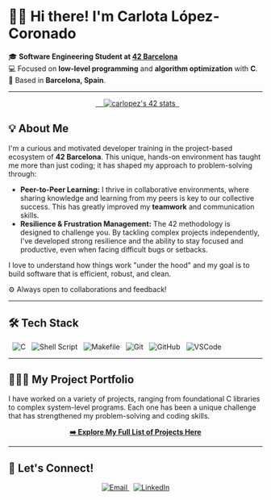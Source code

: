 # 👋🏼 Hi there! I'm Carlota López-Coronado

🎓 **Software Engineering Student at [42 Barcelona](https://www.42barcelona.com/)**
<br>
💻 Focused on **low-level programming** and **algorithm optimization** with **C**.
<br>
📍 Based in **Barcelona, Spain**.

---

<p align="center">
  <a href="https://github.com/oakoudad/badge42">
    <img src="https://badge.mediaplus.ma/darkblue/carlopez" alt="carlopez's 42 stats" />
  </a>
</p>

## 💡 About Me

I'm a curious and motivated developer training in the project-based ecosystem of **42 Barcelona**. This unique, hands-on environment has taught me more than just coding; it has shaped my approach to problem-solving through:

* **Peer-to-Peer Learning:** I thrive in collaborative environments, where sharing knowledge and learning from my peers is key to our collective success. This has greatly improved my **teamwork** and communication skills.
* **Resilience & Frustration Management:** The 42 methodology is designed to challenge you. By tackling complex projects independently, I've developed strong resilience and the ability to stay focused and productive, even when facing difficult bugs or setbacks.

I love to understand how things work "under the hood" and my goal is to build software that is efficient, robust, and clean.

⚙️ Always open to collaborations and feedback!

---

## 🛠️ Tech Stack

<p align="left">
  <img src="https://img.shields.io/badge/C-00599C?style=for-the-badge&logo=c&logoColor=white" alt="C"/>
  <img src="https://img.shields.io/badge/Shell_Script-121011?style=for-the-badge&logo=gnu-bash&logoColor=white" alt="Shell Script"/>
  <img src="https://img.shields.io/badge/Makefile-FF5733?style=for-the-badge&logo=cmake&logoColor=white" alt="Makefile"/>
  <img src="https://img.shields.io/badge/Git-F05032?style=for-the-badge&logo=git&logoColor=white" alt="Git"/>
  <img src="https://img.shields.io/badge/GitHub-181717?style=for-the-badge&logo=github&logoColor=white" alt="GitHub"/>
  <img src="https://img.shields.io/badge/VSCode-007ACC?style=for-the-badge&logo=visual-studio-code&logoColor=white" alt="VSCode"/>
</p>

---

## 👩🏽‍💻 My Project Portfolio

I have worked on a variety of projects, ranging from foundational C libraries to complex system-level programs. Each one has been a unique challenge that has strengthened my problem-solving and coding skills.

<p align="center">
  <strong><a href="https://github.com/carlopezc/Projects/blob/main/projects.md">➡️ Explore My Full List of Projects Here </a></strong>
</p>

---

## 💬 Let's Connect!

<p align="center">
  <a href="mailto:carlotalcd@gmail.com">
    <img src="https://img.shields.io/badge/Email-D14836?style=for-the-badge&logo=gmail&logoColor=white" alt="Email">
  </a>
  &nbsp;
  <a href="https://www.linkedin.com/in/carlota-lópez-coronado-domingo-a7b869304/">
    <img src="https://img.shields.io/badge/LinkedIn-0077B5?style=for-the-badge&logo=linkedin&logoColor=white" alt="LinkedIn">
  </a>
</p>
